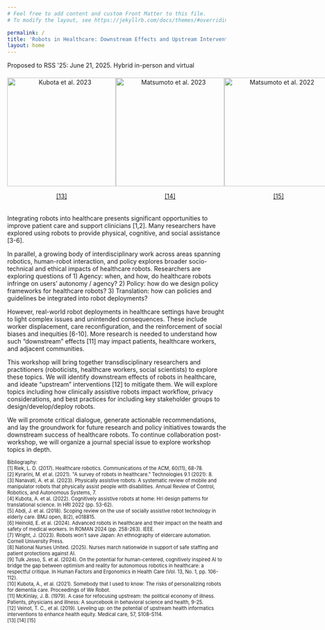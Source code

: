 ```yaml
---
# Feel free to add content and custom Front Matter to this file.
# To modify the layout, see https://jekyllrb.com/docs/themes/#overriding-theme-defaults

permalink: /
title: 'Robots in Healthcare: Downstream Effects and Upstream Interventions'
layout: home
---
```

Proposed to RSS '25: June 21, 2025. Hybrid in-person and virtual
<div style="margin-bottom: 20px;"></div>

<div style="display: flex; justify-content: space-around;">
  <div style="text-align: center;">
    <img src="assets/img/hri23kubota.png" alt="Kubota et al. 2023" style="width: 250px; height: 250px; object-fit: cover;">
    <p><a href="https://dl.acm.org/doi/10.1145/3568162.3576993" target="_blank">[13]</a></p>
  </div>
  <div style="text-align: center;">
    <img src="assets/img/hri23matsumoto.png" alt="Matsumoto et al. 2023" style="width: 250px; height: 250px; object-fit: cover;">
    <p><a href="https://dl.acm.org/doi/10.1145/3568162.3576994" target="_blank">[14]</a></p>
  </div>
  <div style="text-align: center;">
    <img src="assets/img/iris21.png" alt="Matsumoto et al. 2022" style="width: 250px; height: 250px; object-fit: cover;">
    <p><a href="https://example.com/iris21" target="_blank">[15]</a></p>
  </div>
</div>

<div style="margin-bottom: 20px;"></div>


Integrating robots into healthcare presents significant opportunities to improve patient care and support clinicians [1,2]. Many researchers have explored using robots to provide physical, cognitive, and social assistance [3-6]. 

In parallel, a growing body of interdisciplinary work across areas spanning robotics, human-robot interaction, and policy explores broader socio-technical and ethical impacts of healthcare robots. Researchers are exploring questions of 1) Agency: when, and how, do healthcare robots infringe on users’ autonomy / agency? 2) Policy: how do we design policy frameworks for healthcare robots? 3) Translation: how can policies and guidelines be integrated into robot deployments?

However, real-world robot deployments in healthcare settings have brought to light complex issues and unintended consequences. These include worker displacement, care reconfiguration, and the reinforcement of social biases and inequities [6-10].  More research is needed to understand how such “downstream” effects [11] may impact patients, healthcare workers, and adjacent communities. 

This workshop will bring together transdisciplinary researchers and practitioners (roboticists, healthcare workers, social scientists) to explore these topics. We will identify downstream effects of robots in healthcare, and ideate “upstream” interventions [12] to mitigate them. We will explore topics including how clinically assistive robots impact workflow, privacy considerations, and best practices for including key stakeholder groups to design/develop/deploy robots. 

We will promote critical dialogue, generate actionable recommendations, and lay the groundwork for future research and policy initiatives towards the downstream success of healthcare robots. To continue collaboration post-workshop, we will organize a journal special issue to explore workshop topics in depth.


<!-- <div style="font-size: 0.8em;">
Bibliography:
  [1] <a href="https://dl.acm.org/doi/10.1145/3127874" target="_blank">Riek, L. D. (2017). Healthcare robotics. Communications of the ACM, 60(11), 68-78.</a>
  [2] <a href="http://mdpi.com/2227-7080/9/1/8" target="_blank">Kyrarini, M. et al. (2021). "A survey of robots in healthcare." Technologies 9.1 (2021): 8.</a>
  [3] <a href="https://www.annualreviews.org/content/journals/10.1146/annurev-control-062823-024352" target="_blank">Nanavati, A. et al. (2023). Physically assistive robots: A systematic review of mobile and manipulator robots that physically assist people with disabilities. Annual Review of Control, Robotics, and Autonomous Systems, 7.</a>
  [4] <a href="https://dl.acm.org/doi/10.5555/3523760.3523771" target="_blank">Kubota, A. et al. (2022). Cognitively assistive robots at home: Hri design patterns for translational science. In HRI 2022 (pp. 53-62).</a>
  [5] <a href="https://pubmed.ncbi.nlm.nih.gov/29440212/" target="_blank">Abdi, J. et al. (2018). Scoping review on the use of socially assistive robot technology in elderly care. BMJ open, 8(2), e018815.</a>
  [6] <a href="https://www.cornellpress.cornell.edu/book/9781501768040/robots-wont-save-japan/" target="_blank">Wright, J. (2023). Robots won't save Japan: An ethnography of eldercare automation. Cornell University Press.</a>
  [7] <a href="https://www.nationalnursesunited.org/press/nurses-march-nationwide-in-support-of-safe-staffing-and-patient-protections-against-ai" target="_blank">National Nurses United. (2023). Nurses march nationwide in support of safe staffing and patient protections against AI.</a>
  [8] <a href="https://www.researchgate.net/publication/380014080_On_the_potential_for_human-centered_cognitively_inspired_AI_to_bridge_the_gap_between_optimism_and_reality_for_autonomous_robotics_in_healthcare_a_respectful_critique" target="_blank">Tulk Jesso, S. et al. (2024). On the potential for human-centered, cognitively inspired AI to bridge the gap between optimism and reality for autonomous robotics in healthcare: a respectful critique. In Human Factors and Ergonomics in Health Care (Vol. 13, No. 1, pp. 106-112).</a>
  [9] <a href="https://www.semanticscholar.org/paper/A-Case-For-Refocusing-Upstream%3A-The-Political-Of-Mckinlay/b83b5f55b36c09294968bf496bc5f00f454c109f" target="_blank">McKinlay, J. B. (1979). A case for refocusing upstream: the political economy of illness. Patients, physicians and illness: A sourcebook in behavioral science and health, 9-25.</a>
  [10] <a href="https://pubmed.ncbi.nlm.nih.gov/31095048/" target="_blank">Veinot, T. C., et al. (2019). Leveling up: on the potential of upstream health informatics interventions to enhance health equity. Medical care, 57, S108-S114.</a>
</div> -->

<div style="font-size: 0.8em;">
Bibliography: <br/>
  [1] Riek, L. D. (2017). Healthcare robotics. Communications of the ACM, 60(11), 68-78. <br/>
  [2] Kyrarini, M. et al. (2021). "A survey of robots in healthcare." Technologies 9.1 (2021): 8. <br/>
  [3] Nanavati, A. et al. (2023). Physically assistive robots: A systematic review of mobile and manipulator robots that physically assist people with disabilities. Annual Review of Control, Robotics, and Autonomous Systems, 7. <br/>
  [4] Kubota, A. et al. (2022). Cognitively assistive robots at home: Hri design patterns for translational science. In HRI 2022 (pp. 53-62). <br/>
  [5] Abdi, J. et al. (2018). Scoping review on the use of socially assistive robot technology in elderly care. BMJ open, 8(2), e018815. <br/>
  [6] Heinold, E. et al. (2024). Advanced robots in healthcare and their impact on the health and safety of medical workers. In ROMAN 2024 (pp. 258-263). IEEE. <br/>
  [7] Wright, J. (2023). Robots won't save Japan: An ethnography of eldercare automation. Cornell University Press. <br/>
  [8] National Nurses United. (2025). Nurses march nationwide in support of safe staffing and patient protections against AI. <br/>
  [9] Tulk Jesso, S. et al. (2024). On the potential for human-centered, cognitively inspired AI to bridge the gap between optimism and reality for autonomous robotics in healthcare: a respectful critique. In Human Factors and Ergonomics in Health Care (Vol. 13, No. 1, pp. 106-112). <br/>
  [10] Kubota, A., et al. (2021). Somebody that I used to know: The risks of personalizing robots for dementia care. Proceedings of We Robot. <br/>
  [11] McKinlay, J. B. (1979). A case for refocusing upstream: the political economy of illness. Patients, physicians and illness: A sourcebook in behavioral science and health, 9-25. <br/>
  [12] Veinot, T. C., et al. (2019). Leveling up: on the potential of upstream health informatics interventions to enhance health equity. Medical care, 57, S108-S114. <br/>
  [13]
  [14]
  [15]
</div>
